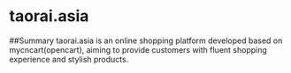 # taorai.asia

##Summary
taorai.asia is an online shopping platform developed based on mycncart(opencart), aiming to provide customers with fluent shopping experience and stylish products.
